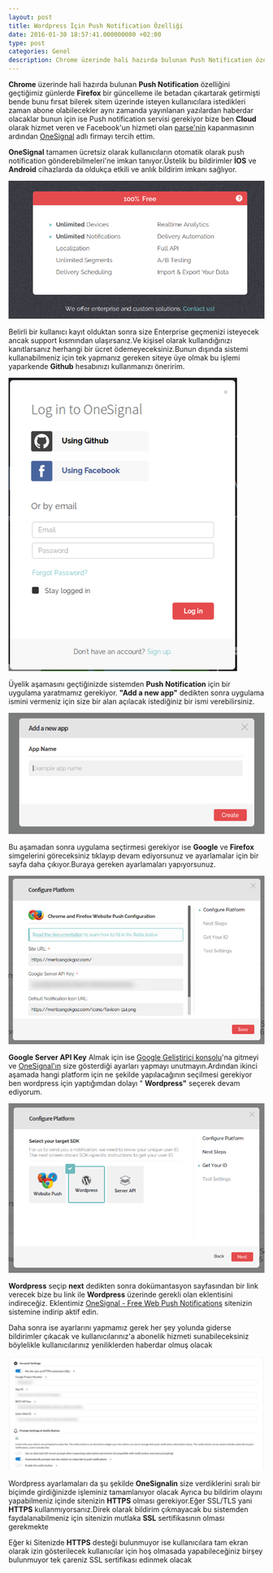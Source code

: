 ```yaml
---
layout: post
title: Wordpress İçin Push Notification Özelliği
date: 2016-01-30 18:57:41.000000000 +02:00
type: post
categories: Genel
description: Chrome üzerinde hali hazırda bulunan Push Notification özelliğini geçtiğimiz günlerde Firefox bir güncelleme ile betadan çıkartarak getirmişti
---
```


**Chrome** üzerinde hali hazırda bulunan **Push Notification** özelliğini geçtiğimiz günlerde **Firefox** bir güncelleme ile betadan çıkartarak getirmişti bende bunu fırsat bilerek sitem üzerinde isteyen kullanıcılara istedikleri zaman abone olabilecekler aynı zamanda yayınlanan yazılardan haberdar olacaklar bunun için ise Push notification servisi gerekiyor bize ben **Cloud** olarak hizmet veren ve Facebook'un hizmeti olan [parse'nin](https://parse.com/) kapanmasının ardından [OneSignal](https://onesignal.com/) adlı firmayı tercih ettim.

**OneSignal** tamamen ücretsiz olarak kullanıcıların otomatik olarak push notification gönderebilmeleri'ne imkan tanıyor.Üstelik bu bildirimler **İOS** ve **Android** cihazlarda da oldukça etkili ve anlık bildirim imkanı sağlıyor.

![onesignalucretgorsel1](/assets/onesignalucretgorsel1.png)

Belirli bir kullanıcı kayıt olduktan sonra size Enterprise geçmenizi isteyecek ancak support kısmından ulaşırsanız.Ve kişisel olarak kullandığınızı kanıtlarsanız herhangi bir ücret ödemeyeceksiniz.Bunun dışında sistemi kullanabilmeniz için tek yapmanız gereken siteye üye olmak bu işlemi yaparkende **Github** hesabınızı kullanmanızı öneririm.

![onesignallogingorsel2](/assets/onesignallogingorsel2.png)

Üyelik aşamasını geçtiğinizde sistemden **Push Notification** için bir uygulama yaratmamız gerekiyor. **"Add a new app"** dedikten sonra uygulama ismini vermeniz için size bir alan açılacak istediğiniz bir ismi verebilirsiniz.

![onesignalgorsel3](/assets/onesignalgorsel3.png)

Bu aşamadan sonra uygulama seçtirmesi gerekiyor ise **Google** ve **Firefox** simgelerini göreceksiniz tıklayıp devam ediyorsunuz ve ayarlamalar için bir sayfa daha çıkıyor.Buraya gereken ayarlamaları yapıyorsunuz.

![onesignalayargorsel4](/assets/onesignalayargorsel4.jpg)

**Google Server API Key** Almak için ise [Google Geliştirici konsolu](https://console.developers.google.com/project)'na gitmeyi ve [OneSignal'ın](https://documentation.onesignal.com/docs/website-generating-a-gcm-push-notification) size gösterdiği ayarları yapmayı unutmayın.Ardından ikinci aşamada hangi platform için ne şekilde yapılacağının seçilmesi gerekiyor ben wordpress için yaptığımdan dolayı " **Wordpress"** seçerek devam ediyorum.

![onesignalgorsel5](/assets/onesignalgorsel5.png)

**Wordpress** seçip **next** dedikten sonra dokümantasyon sayfasından bir link verecek bize bu link ile **Wordpress** üzerinde gerekli olan eklentisini indireceğiz. Eklentimiz [OneSignal - Free Web Push Notifications](https://wordpress.org/plugins/onesignal-free-web-push-notifications/) sitenizin sistemine indirip aktif edin.

Daha sonra ise ayarlarını yapmamız gerek her şey yolunda giderse bildirimler çıkacak ve kullanıcılarınız'a abonelik hizmeti sunabileceksiniz böylelikle kullanıcılarınız yeniliklerden haberdar olmuş olacak

![onesignalwordpressgorsel6](/assets/onesignalwordpressgorsel6-1-e1454166111745.png)


Wordpress ayarlamaları da şu şekilde **OneSignalin** size verdiklerini sıralı bir biçimde girdiğinizde işleminiz tamamlanıyor olacak Ayrıca bu bildirim olayını yapabilmeniz içinde sitenizin **HTTPS** olması gerekiyor.Eğer SSL/TLS yani **HTTPS** kullanmıyorsanız.Direk olarak bildirim çıkmayacak bu sistemden faydalanabilmeniz için sitenizin mutlaka **SSL** sertifikasının olması gerekmekte

Eğer ki Sitenizde **HTTPS** desteği bulunmuyor ise kullanıcılara tam ekran olarak izin gösterilecek kullanıcılar için hoş olmasada yapabileceğiniz birşey bulunmuyor tek çareniz SSL sertifikası edinmek olacak
